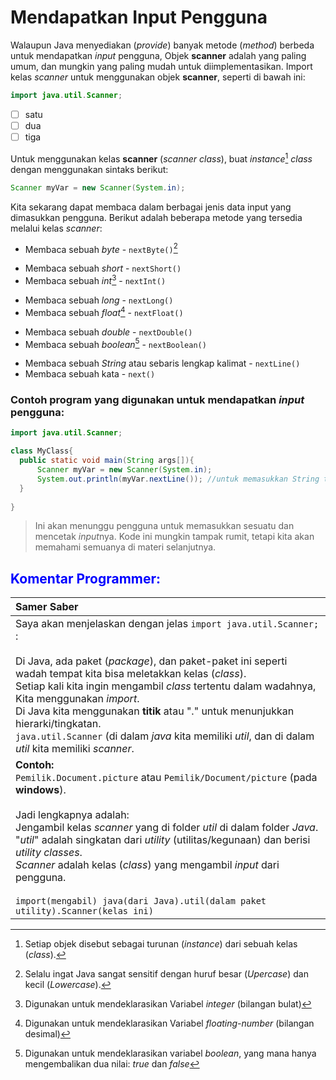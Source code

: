 # Mendapatkan Input Pengguna
Walaupun Java menyediakan (*provide*) banyak metode (*method*) berbeda untuk mendapatkan *input* pengguna, Objek **scanner** adalah yang paling umum, dan mungkin yang paling mudah untuk diimplementasikan. Import kelas *scanner* untuk menggunakan objek **scanner**, seperti di bawah ini:
```java
import java.util.Scanner;
```
- [ ] satu
- [ ] dua
- [ ] tiga

Untuk menggunakan kelas **scanner** (*scanner class*), buat *instance*[^1] *class* dengan menggunakan sintaks berikut:
[^1]: Setiap objek disebut sebagai turunan (*instance*) dari sebuah kelas (*class*).
```java
Scanner myVar = new Scanner(System.in);
```

Kita sekarang dapat membaca dalam berbagai jenis data input yang dimasukkan pengguna.
Berikut adalah beberapa metode yang tersedia melalui kelas *scanner*: 

+ Membaca sebuah *byte* - `nextByte()`[^2]
[^2]: Selalu ingat Java sangat sensitif dengan huruf besar (*Upercase*) dan kecil (*Lowercase*). 

+ Membaca sebuah *short* - `nextShort()`
+ Membaca sebuah *int*[^3] - `nextInt()`

[^3]: Digunakan untuk mendeklarasikan Variabel *integer* (bilangan bulat)
+ Membaca sebuah *long* - `nextLong()`
+ Membaca sebuah *float*[^4] - `nextFloat()`

[^4]: Digunakan untuk mendeklarasikan  Variabel *floating-number* (bilangan desimal)
+ Membaca sebuah *double* - `nextDouble()`
+ Membaca sebuah *boolean*[^5] - `nextBoolean()`
[^5]: Digunakan untuk mendeklarasikan variabel *boolean*, yang mana hanya mengembalikan dua nilai: *true* dan *false*

+ Membaca sebuah *String* atau sebaris lengkap kalimat - `nextLine()`
+ Membaca sebuah kata - `next()`

### Contoh program yang digunakan untuk mendapatkan *input* pengguna: 
```java
import java.util.Scanner;

class MyClass{
  public static void main(String args[]){
      Scanner myVar = new Scanner(System.in);
      System.out.println(myVar.nextLine()); //untuk memasukkan String type
  }
  
}
```
> Ini akan menunggu pengguna untuk memasukkan sesuatu dan mencetak *input*nya.
> Kode ini mungkin tampak rumit, tetapi kita akan memahami semuanya di materi selanjutnya.

<h2 style="color: blue;"> Komentar Programmer: </h2>

|Samer Saber|
|:---|
| Saya akan menjelaskan dengan jelas `import java.util.Scanner;` :<br><br> Di Java, ada paket (*package*), dan paket-paket ini seperti wadah tempat kita bisa meletakkan kelas (*class*).<br> Setiap kali kita ingin mengambil *class* tertentu dalam wadahnya, Kita menggunakan *import*.<br> Di Java kita menggunakan **titik** atau "." untuk menunjukkan hierarki/tingkatan.<br> `java.util.Scanner` (di dalam *java* kita memiliki *util*, dan di dalam *util* kita memiliki *scanner*.|
|**Contoh:**<br> `Pemilik.Document.picture` atau `Pemilik/Document/picture` (pada **windows**).<br><br> Jadi lengkapnya adalah:<br> Jengambil kelas *scanner* yang di folder *util* di dalam folder *Java*.<br> "*util*" adalah singkatan dari *utility* (utilitas/kegunaan) dan berisi *utility classes*.<br> *Scanner* adalah kelas (*class*) yang mengambil *input* dari pengguna.<br><br> `import(mengabil) java(dari Java).util(dalam paket utility).Scanner(kelas ini)`|



